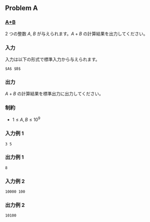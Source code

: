 


## Problem A

### <u>**A+B**</u>

2 つの整数 $A$, $B$ が与えられます。$A + B$ の計算結果を出力してください。

### 入力

入力は以下の形式で標準入力から与えられます。

```
$A$ $B$
```

### 出力

$A + B$ の計算結果を標準出力に出力してください。

### 制約

- $1 \leq A, B \leq 10^{9}$



### 入力例 1
```
3 5
```



### 出力例 1
```
8
```





### 入力例 2
```
10000 100
```



### 出力例 2
```
10100
```








